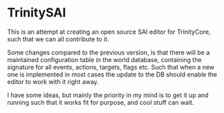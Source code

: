 # TrinitySAI
This is an attempt at creating an open source SAI editor for TrinityCore, such that we can all contribute to it.

Some changes compared to the previous version, is that there will be a maintained configuration table in the world database, containing the signature for all events, actions, targets, flags etc. Such that when a new one is implemented in most cases the update to the DB should enable the editor to work with it right away.

I have some ideas, but mainly the priority in my mind is to get it up and running such that it works fit for purpose, and cool stuff can wait.
